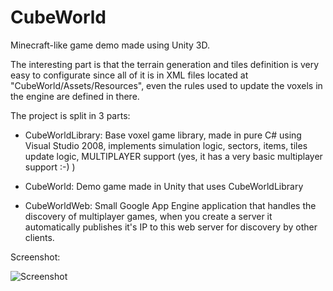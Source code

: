CubeWorld
=========

Minecraft-like game demo made using Unity 3D.

The interesting part is that the terrain generation and tiles definition is very easy to configurate since all of it is in XML files located at "CubeWorld/Assets/Resources", even the rules used to update the voxels in the engine are defined in there.

The project is split in 3 parts:

- CubeWorldLibrary: Base voxel game library, made in pure C# using Visual Studio 2008, implements simulation logic, sectors, items, tiles update logic, MULTIPLAYER support (yes, it has a very basic multiplayer support :-) )

- CubeWorld: Demo game made in Unity that uses CubeWorldLibrary

- CubeWorldWeb: Small Google App Engine application that handles the discovery of multiplayer games, when you create a server it automatically publishes it's IP to this web server for discovery by other clients.

Screenshot:

![Screenshot](/Screenshots/ss1.png)
